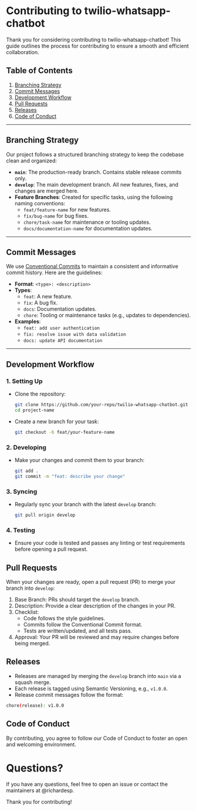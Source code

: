 # Contributing to twilio-whatsapp-chatbot

Thank you for considering contributing to twilio-whatsapp-chatbot! This guide outlines the process for contributing to ensure a smooth and efficient collaboration.

## Table of Contents
1. [Branching Strategy](#branching-strategy)
2. [Commit Messages](#commit-messages)
3. [Development Workflow](#development-workflow)
4. [Pull Requests](#pull-requests)
5. [Releases](#releases)
6. [Code of Conduct](#code-of-conduct)

---

## Branching Strategy

Our project follows a structured branching strategy to keep the codebase clean and organized:

- **`main`**: The production-ready branch. Contains stable release commits only.
- **`develop`**: The main development branch. All new features, fixes, and changes are merged here.
- **Feature Branches**: Created for specific tasks, using the following naming conventions:
  - `feat/feature-name` for new features.
  - `fix/bug-name` for bug fixes.
  - `chore/task-name` for maintenance or tooling updates.
  - `docs/documentation-name` for documentation updates.

---

## Commit Messages

We use [Conventional Commits](https://www.conventionalcommits.org/) to maintain a consistent and informative commit history. Here are the guidelines:

- **Format**: `<type>: <description>`
- **Types**:
  - `feat`: A new feature.
  - `fix`: A bug fix.
  - `docs`: Documentation updates.
  - `chore`: Tooling or maintenance tasks (e.g., updates to dependencies).
- **Examples**:
  - `feat: add user authentication`
  - `fix: resolve issue with data validation`
  - `docs: update API documentation`

---

## Development Workflow

### 1. **Setting Up**
- Clone the repository:
  ```bash
  git clone https://github.com/your-repo/twilio-whatsapp-chatbot.git
  cd project-name
  ```
- Create a new branch for your task:
  ```bash
  git checkout -b feat/your-feature-name
  ```

### 2. **Developing**
- Make your changes and commit them to your branch:
  ```bash
  git add .
  git commit -m "feat: describe your change"
  ```

### 3. Syncing
- Regularly sync your branch with the latest `develop` branch:
  ```bash
  git pull origin develop
  ```

### 4. Testing
- Ensure your code is tested and passes any linting or test requirements before opening a pull request.


## Pull Requests

When your changes are ready, open a pull request (PR) to merge your branch into `develop`:

1. Base Branch: PRs should target the `develop` branch.
2. Description: Provide a clear description of the changes in your PR.
3. Checklist:
    * Code follows the style guidelines.
    * Commits follow the Conventional Commit format.
    * Tests are written/updated, and all tests pass.
4. Approval: Your PR will be reviewed and may require changes before being merged.


## Releases

* Releases are managed by merging the `develop` branch into `main` via a squash merge.
* Each release is tagged using Semantic Versioning, e.g., `v1.0.0`.
* Release commit messages follow the format:
```bash
chore(release): v1.0.0
```

## Code of Conduct

By contributing, you agree to follow our Code of Conduct to foster an open and welcoming environment.

# Questions?

If you have any questions, feel free to open an issue or contact the maintainers at @richardesp.

Thank you for contributing!
